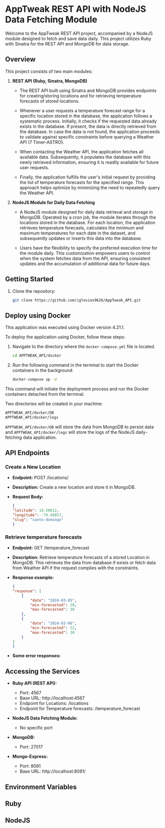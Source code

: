 # AppTweak REST API with NodeJS Data Fetching Module

Welcome to the AppTweak REST API project, accompanied by a NodeJS module designed to fetch and save data daily. This project utilizes Ruby with Sinatra for the REST API and MongoDB for data storage.

## Overview

This project consists of two main modules:

1. **REST API (Ruby, Sinatra, MongoDB)**
   - The REST API built using Sinatra and MongoDB provides endpoints for creating/storing locations and
   for retrieving temperature forecasts of stored locations.

   - Whenever a user requests a temperature forecast range for a specific location stored in the database, the application follows a systematic process. Initially, it checks if the requested data already exists in the database. If present, the data is directly retrieved from the database. In case the data is not found, the application proceeds to validate against specific constraints before querying a Weather API (7 Timer-ASTRO).
   
   - When contacting the Weather API, the application fetches all available data. Subsequently, it populates the database with this newly retrieved information, ensuring it is readily available for future user requests. 
   
   - Finally, the application fulfills the user's initial request by providing the list of temperature forecasts for the specified range. This approach helps optimize by minimizing the need to repeatedly query the Weather API. 

2. **NodeJS Module for Daily Data Fetching**
   - A NodeJS module designed for daily data retrieval and storage in MongoDB. Operated by a cron job, the module iterates through the locations stored in the database. For each location, the application retrieves temperature forecasts, calculates the minimum and maximum temperatures for each date in the dataset, and subsequently updates or inserts this data into the database.
   
   - Users have the flexibility to specify the preferred execution time for the module daily. This customization empowers users to control when the system fetches data from the API, ensuring consistent updates and the accumulation of additional data for future days.

## Getting Started

1. Clone the repository:
   ```bash
   git clone https://github.com/iglesias9626/AppTweak_API.git

## Deploy using Docker

This application was executed using Docker version 4.21.1.

To deploy the application using Docker, follow these steps:

1. Navigate to the directory where the `docker-compose.yml` file is located.

    ```bash
    cd APPTWEAK_API/docker
    ```

2. Run the following command in the terminal to start the Docker containers in the background.

    ```bash
    docker-compose up -d
    ```

This command will initiate the deployment process and run the Docker containers detached from the terminal.

Two directories will be created in your machine: 

```bash
APPTWEAK_API/docker/DB
APPTWEAK_API/docker/logs
```

`APPTWEAK_API/docker/DB` will store the data from MongoDB to persist data and `APPTWEAK_API/docker/logs` will store the logs of the NodeJS daily-fetching data application.

## API Endpoints

### Create a New Location

- **Endpoint:**
POST /locations/
- **Description:**
Create a new location and store it in MongoDB.

- **Request Body:**
    ```json
    {
    "latitude": 18.50012,
    "longitude": -70.98857,
    "slug": "santo-domingo"
    }

### Retrieve temperature forecasts

- **Endpoint:**
GET /temperature_forecast
- **Description:**
Retrieve temperature forecasts of a stored Location in MongoDB. This retrieves the data from database if exists or fetch data from Weather API if the request complies with the constraints.

- **Response example:**
    ```json
    {
    "response": [
        {
            "date": "2024-03-05",
            "min-forecasted": 28,
            "max-forecasted": 30
        },
        {
            "date": "2024-03-06",
            "min-forecasted": 22,
            "max-forecasted": 30
        }
    ]
    }
    ```

- **Some error responses:**

## Accessing the Services

- **Ruby API (REST API):**
  - Port: 4567 
  - Base URL: http://localhost:4567
  - Endpoint for Locations: /locations
  - Endpoint for Temperature forecasts: /temperature_forecast

- **NodeJS Data Fetching Module:**
  - No specific port

- **MongoDB:**
  - Port: 27017

- **Mongo-Express:**
  - Port: 8081
  - Base URL: http://localhost:8081/

## Environment Variables

## Ruby

## NodeJS
